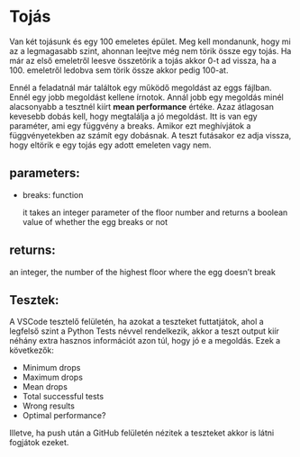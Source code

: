 # Tojás

Van két tojásunk és egy 100 emeletes épület. Meg kell mondanunk, hogy mi az a legmagasabb szint, ahonnan leejtve még nem törik össze egy tojás. Ha már az első emeletről leesve összetörik a tojás akkor 0-t ad vissza, ha a 100. emeletről ledobva sem törik össze akkor pedig 100-at.

Ennél a feladatnál már találtok egy működő megoldást az eggs fájlban. Ennél egy jobb megoldást kellene írnotok. Annál jobb egy megoldás minél alacsonyabb a tesztnél kiírt **mean performance** értéke. Azaz átlagosan kevesebb dobás kell, hogy megtalálja a jó megoldást. Itt is van egy paraméter, ami egy függvény a breaks. Amikor ezt meghívjátok a függvényetekben az számít egy dobásnak. A teszt futásakor ez adja vissza, hogy eltörik e egy tojás egy adott emeleten vagy nem.

## parameters:

- breaks: function

  it takes an integer parameter of the floor number and returns a boolean value of whether the egg breaks or not

## returns:

an integer, the number of the highest floor where the egg doesn’t break

## Tesztek:

A VSCode tesztelő felületén, ha azokat a teszteket futtatjátok, ahol a legfelső szint a Python Tests névvel rendelkezik, akkor a teszt output
kiír néhány extra hasznos információt azon túl, hogy jó e a megoldás. Ezek a következők:

- Minimum drops
- Maximum drops
- Mean drops
- Total successful tests
- Wrong results
- Optimal performance?

Illetve, ha push után a GitHub felületén nézitek a teszteket akkor is látni fogjátok ezeket.
